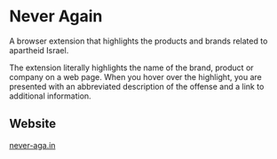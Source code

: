 # Never Again

A browser extension that highlights the products and brands related to apartheid Israel.

The extension literally highlights the name of the brand, product or company on a web page. When you hover over the highlight, you are presented with an abbreviated description of the offense and a link to additional information.

## Website

[never-aga.in](https://never-aga.in)
